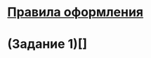 # [Правила оформления](https://github.com/Diwan1337/FA_MAI_3sem/blob/main/Требования%20к%20ЛР.pdf)
# (Задание 1)[]
